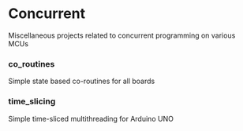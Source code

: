 # Concurrent
Miscellaneous projects related to concurrent programming on various MCUs

### co_routines
Simple state based co-routines for all boards

### time_slicing
Simple time-sliced multithreading for Arduino UNO
